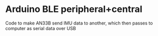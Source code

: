 # Arduino BLE peripheral+central
 Code to make AN33B send IMU data to another, which then passes to computer as serial data over USB
